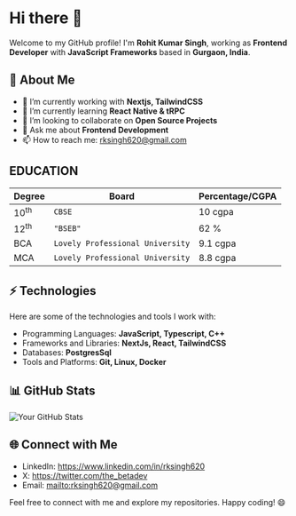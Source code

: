 # Hi there 👋

Welcome to my GitHub profile! I'm **Rohit Kumar Singh**, working as **Frontend Developer** with **JavaScript Frameworks** based in **Gurgaon, India**. 

## 🌱 About Me

- 🔭 I’m currently working with **Nextjs, TailwindCSS**
- 🌱 I’m currently learning **React Native & tRPC**
- 👯 I’m looking to collaborate on **Open Source Projects**
- 💬 Ask me about **Frontend Development**
- 📫 How to reach me: rksingh620@gmail.com

## EDUCATION
|Degree                |Board|Percentage/CGPA|
|----------------|-------------------------------|-----------------------------|
|10<sup>th</sup>|`CBSE`            |10 cgpa            |
|12<sup>th</sup>|`"BSEB"`            |62 %            |
|BCA          |`Lovely Professional University`|9.1 cgpa|
|MCA          |`Lovely Professional University`|8.8 cgpa|

## ⚡ Technologies

Here are some of the technologies and tools I work with:

- Programming Languages: **JavaScript, Typescript, C++**
- Frameworks and Libraries: **NextJs, React, TailwindCSS**
- Databases: **PostgresSql**
- Tools and Platforms: **Git, Linux, Docker**

## 📊 GitHub Stats

![Your GitHub Stats](https://github-readme-stats.vercel.app/api?username=rksingh620&show_icons=true)

## 🌐 Connect with Me
- LinkedIn: https://www.linkedin.com/in/rksingh620
- X:  https://twitter.com/the_betadev
- Email: <mailto:rksingh620@gmail.com>

Feel free to connect with me and explore my repositories. Happy coding! 😄
